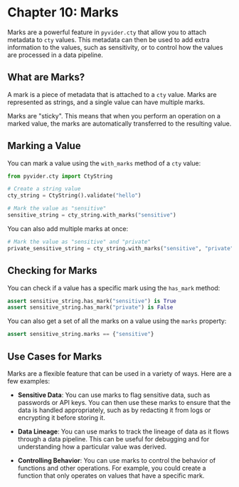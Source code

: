 # Chapter 10: Marks

Marks are a powerful feature in `pyvider.cty` that allow you to attach metadata to `cty` values. This metadata can then be used to add extra information to the values, such as sensitivity, or to control how the values are processed in a data pipeline.

## What are Marks?

A mark is a piece of metadata that is attached to a `cty` value. Marks are represented as strings, and a single value can have multiple marks.

Marks are "sticky". This means that when you perform an operation on a marked value, the marks are automatically transferred to the resulting value.

## Marking a Value

You can mark a value using the `with_marks` method of a `cty` value:

```python
from pyvider.cty import CtyString

# Create a string value
cty_string = CtyString().validate("hello")

# Mark the value as "sensitive"
sensitive_string = cty_string.with_marks("sensitive")
```

You can also add multiple marks at once:

```python
# Mark the value as "sensitive" and "private"
private_sensitive_string = cty_string.with_marks("sensitive", "private")
```

## Checking for Marks

You can check if a value has a specific mark using the `has_mark` method:

```python
assert sensitive_string.has_mark("sensitive") is True
assert sensitive_string.has_mark("private") is False
```

You can also get a set of all the marks on a value using the `marks` property:

```python
assert sensitive_string.marks == {"sensitive"}
```

## Use Cases for Marks

Marks are a flexible feature that can be used in a variety of ways. Here are a few examples:

*   **Sensitive Data**: You can use marks to flag sensitive data, such as passwords or API keys. You can then use these marks to ensure that the data is handled appropriately, such as by redacting it from logs or encrypting it before storing it.

*   **Data Lineage**: You can use marks to track the lineage of data as it flows through a data pipeline. This can be useful for debugging and for understanding how a particular value was derived.

*   **Controlling Behavior**: You can use marks to control the behavior of functions and other operations. For example, you could create a function that only operates on values that have a specific mark.
